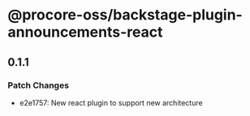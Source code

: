 # @procore-oss/backstage-plugin-announcements-react

## 0.1.1

### Patch Changes

- e2e1757: New react plugin to support new architecture
